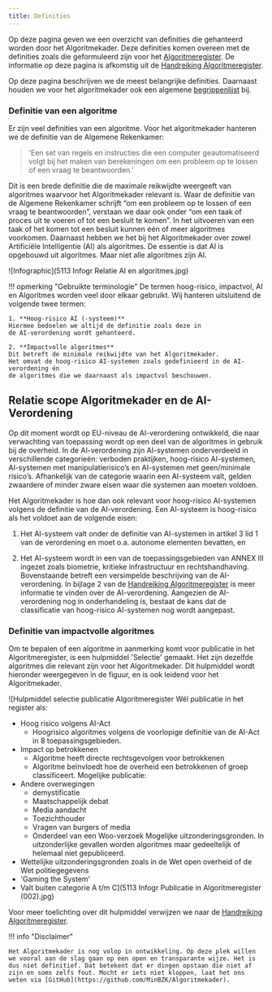 ```yaml
---
title: Definities
---
```


Op deze pagina geven we een overzicht van definities die gehanteerd worden door het Algoritmekader. Deze definities komen overeen met de definities zoals die geformuleerd zijn voor het [Algoritmeregister](https://algoritmes.overheid.nl/nl). De informatie op deze pagina is afkomstig uit de [Handreiking Algoritmeregister](https://algoritmes.pleio.nl/attachment/entity/83fb2500-6b45-434d-93c9-7534e0b740b3).

Op deze pagina beschrijven we de meest belangrijke definities. Daarnaast houden we voor het algoritmekader ook een algemene [begrippenlijst](https://github.com/MinBZK/Algoritmekader/blob/main/includes/abbreviations.md) bij. 

### Definitie van een algoritme
Er zijn veel definities van een algoritme. Voor het algoritmekader hanteren we de definitie van de Algemene Rekenkamer:

> 'Een set van regels en instructies die een computer geautomatiseerd volgt bij het maken van berekeningen om een probleem op te lossen of een vraag te beantwoorden.’

Dit is een brede definitie die de maximale reikwijdte weergeeft van algoritmes waarvoor het Algoritmekader relevant is. Waar de definitie van de Algemene
Rekenkamer schrijft “om een probleem op te lossen of een vraag te beantwoorden”, verstaan we daar ook onder “om een taak of proces uit te voeren of tot
een besluit te komen”. In het uitvoeren van een taak of het komen tot een besluit kunnen één of meer algoritmes voorkomen. Daarnaast hebben we het bij het Algoritmekader over zowel Artificiële Intelligentie (AI) als algoritmes. De essentie is dat AI is opgebouwd uit algoritmes. Maar niet alle algoritmes zijn AI. 

![Infographic](5113 Infogr Relatie AI en algoritmes.jpg)

!!! opmerking "Gebruikte terminologie"
    De termen hoog-risico, impactvol, AI en Algoritmes worden veel door elkaar gebruikt.
    Wij hanteren uitsluitend de volgende twee termen:

    1. **Hoog-risico AI (-systeem)** 
    Hiermee bedoelen we altijd de definitie zoals deze in
    de AI-verordening wordt gehanteerd.

    2. **Impactvolle algoritmes**
    Dit betreft de minimale reikwijdte van het Algoritmekader.
    Het omvat de hoog-risico AI-systemen zoals gedefinieerd in de AI-verordening én
    de algoritmes die we daarnaast als impactvol beschouwen. 

## Relatie scope Algoritmekader en de AI-Verordening
Op dit moment wordt op EU-niveau de AI-verordening ontwikkeld, die naar verwachting van toepassing wordt op een deel van de algoritmes in gebruik bij de overheid. In de
AI-verordening zijn AI-systemen onderverdeeld in verschillende categorieën: verboden praktijken, hoog-risico AI-systemen, AI-systemen met manipulatierisico’s en AI-systemen
met geen/minimale risico’s. Afhankelijk van de categorie waarin een AI-systeem valt, gelden zwaardere of minder zware eisen waar die systemen aan moeten voldoen.

Het Algoritmekader is hoe dan ook relevant voor hoog-risico AI-systemen volgens de definitie van de AI-verordening. Een AI-systeem is hoog-risico als het voldoet
aan de volgende eisen:
1. Het AI-systeem valt onder de definitie van AI-systemen in artikel 3 lid 1 van de
verordening en moet o.a. autonome elementen bevatten, en

2. Het AI-systeem wordt in een van de toepassingsgebieden van ANNEX III ingezet
zoals biometrie, kritieke infrastructuur en rechtshandhaving. Bovenstaande betreft een versimpelde beschrijving van de AI-verordening. In bijlage 2 van de [Handreiking Algoritmeregister](https://algoritmes.pleio.nl/attachment/entity/83fb2500-6b45-434d-93c9-7534e0b740b3) is meer informatie te vinden over de AI-verordening. Aangezien de AI-verordening nog in onderhandeling is, bestaat de kans dat de classificatie van hoog-risico AI-systemen nog wordt aangepast. 

### Definitie van impactvolle algoritmes
Om te bepalen of een algoritme in aanmerking komt voor publicatie in het Algoritmeregister, is een hulpmiddel 'Selectie' gemaakt. Het zijn dezelfde algoritmes die relevant zijn voor het Algoritmekader. Dit hulpmiddel wordt hieronder weergegeven in de figuur, en is ook leidend voor het Algoritmekader.

![Hulpmiddel selectie publicatie Algoritmeregister 
Wél publicatie in het register als: 
* Hoog risico volgens AI-Act 
    * Hoogrisico algoritmes volgens de voorlopige definitie van de AI-Act in 8 toepassingsgebieden. 
* Impact op betrokkenen 
    * Algoritme heeft directe rechtsgevolgen voor betrokkenen 
    * Algoritme beïnvloedt hoe de overheid een betrokkenen of groep classificeert.
Mogelijke publicatie:
* Andere overwegingen 
    * demystificatie 
    * Maatschappelijk debat
    * Media aandacht 
    * Toezichthouder
    * Vragen van burgers of media 
    * Onderdeel van een Woo-verzoek
Mogelijke uitzonderingsgronden. In uitzonderlijke gevallen worden algoritmes maar gedeeltelijk of helemaal niet gepubliceerd. 
* Wettelijke uitzonderingsgronden zoals in de Wet open overheid of de Wet politiegegevens 
* 'Gaming the System'  
* Valt buiten categorie A t/m C](5113 Infogr Publicatie in Algoritmeregister (002).jpg)

Voor meer toelichting over dit hulpmiddel verwijzen we naar de [Handreiking Algoritmeregister](https://algoritmes.pleio.nl/attachment/entity/83fb2500-6b45-434d-93c9-7534e0b740b3). 

!!! info "Disclaimer"

    Het Algoritmekader is nog volop in ontwikkeling. Op deze plek willen we vooral aan de slag gaan op een open en transparante wijze. Het is dus niet definitief. Dat betekent dat er dingen opstaan die niet af zijn en soms zelfs fout. Mocht er iets niet kloppen, laat het ons weten via [GitHub](https://github.com/MinBZK/Algoritmekader).

